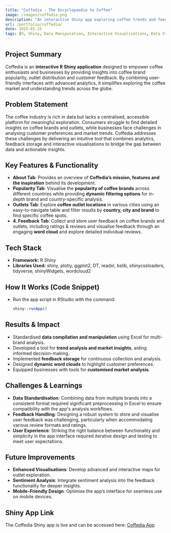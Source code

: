 ```yaml
---
title: "Coffedia - The Encyclopaedia to Coffee"
image: /images/coffedia.png
description: "An interactive Shiny app exploring coffee trends and feedback worldwide."
url: /portfolio/coffedia/
date: 2025-01-15
tags: [R, Shiny, Data Manipulation, Interactive Visualisations, Data Storage, Feedback Handling]
---
```


## **Project Summary**
Coffedia is an **interactive R Shiny application** designed to empower coffee enthusiasts and businesses by providing insights into coffee brand popularity, outlet distribution and customer feedback. By combining user-friendly interfaces with advanced analytics, it simplifies exploring the coffee market and understanding trends across the globe.

## **Problem Statement**
The coffee industry is rich in data but lacks a centralised, accessible platform for meaningful exploration. Consumers struggle to find detailed insights on coffee brands and outlets, while businesses face challenges in analysing customer preferences and market trends. Coffedia addresses these challenges by delivering an intuitive tool that combines analytics, feedback storage and interactive visualisations to bridge the gap between data and actionable insights.

## **Key Features & Functionality**
- **About Tab**: Provides an overview of **Coffedia’s mission, features and the inspiration** behind its development.
- **Popularity Tab**: Visualise the **popularity of coffee brands** across different countries while providing **dynamic filtering options** for in-depth brand and country-specific analysis.
- **Outlets Tab**: Explore **coffee outlet locations** in various cities using an easy-to-navigate table and filter results by **country, city and brand** to find specific coffee spots.
- **4. Feedback Tab**: Collect and store user feedback on coffee brands and outlets, including ratings & reviews and visualise feedback through an engaging **word cloud** and explore detailed individual reviews.

## **Tech Stack**
- **Framework:** R Shiny
- **Libraries Used:** shiny, plotly, ggplot2, DT, readxl, bslib, shinycssloaders, tidyverse, shinyWidgets, wordcloud2

## **How It Works (Code Snippet)**
   - Run the app script in RStudio with the command:
     ```r
     shiny::runApp()
     ```

## **Results & Impact**
- Standardised **data compilation and manipulation** using Excel for multi-brand analysis.  
- Developed a tool for **trend analysis and market insights**, aiding informed decision-making.  
- Implemented **feedback storage** for continuous collection and analysis.  
- Designed **dynamic word clouds** to highlight customer preferences.  
- Equipped businesses with tools for **customised market analysis**.  

## **Challenges & Learnings**
- **Data Standardisation**: Combining data from multiple brands into a consistent format required significant preprocessing in Excel to ensure compatibility with the app's analysis workflows.
- **Feedback Handling**: Designing a robust system to store and visualise user feedback was challenging, particularly when accommodating various review formats and ratings.
- **User Experience**: Striking the right balance between functionality and simplicity in the app interface required iterative design and testing to meet user expectations.

## **Future Improvements**
- **Enhanced Visualisations**: Develop advanced and interactive maps for outlet exploration.
- **Sentiment Analysis**: Integrate sentiment analysis into the feedback functionality for deeper insights.
- **Mobile-Friendly Design**: Optimise the app’s interface for seamless use on mobile devices.

## **Shiny App Link**
The Coffedia Shiny app is live and can be accessed here: [Coffedia App](http://parnikakhattri.shinyapps.io/Coffedia1)

